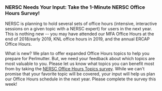 ### NERSC Needs Your Input: Take the 1-Minute NERSC Office Hours Survey!

NERSC is planning to hold several sets of office hours (intensive, interactive 
sessions on a given topic with a NERSC expert) for users in the next year. This 
is nothing new -- you may have attended our MFA Office Hours at the end of 
2018/early 2019, KNL office hours in 2019, and the annual ERCAP Office Hours.


What is new? We plan to offer expanded Office Hours topics to help you prepare 
for Perlmutter. But, we need your feedback about which topics are most valuable 
to you. Please let us know what topics you can benefit most from by taking the 
[NERSC Office Hours Topics survey](https://docs.google.com/forms/d/e/1FAIpQLSdBfd7VYl-Zs-hb-rrgFVfw5msVhfGffvJcjgRat2ag4L3IJw/viewform?usp=sf_link). 
While we can't promise that your favorite topic will be covered, your input will
help us plan our Office Hours schedule in the next year. Please complete the
survey this week!
